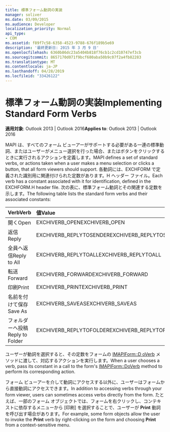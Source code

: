 ```yaml
---
title: 標準フォーム動詞の実装
manager: soliver
ms.date: 03/09/2015
ms.audience: Developer
localization_priority: Normal
api_type:
- COM
ms.assetid: f89f7c58-6358-4523-9788-676f189b5e69
description: '最終更新日: 2015 年 3 月 9 日'
ms.openlocfilehash: 6360b86dc23a5404b818f76cb1c2cd10747ef3cb
ms.sourcegitcommit: 8657170d071f9bcf680aba50b9c07f2a4fb82283
ms.translationtype: MT
ms.contentlocale: ja-JP
ms.lasthandoff: 04/28/2019
ms.locfileid: "33426122"
---
```

# <a name="implementing-standard-form-verbs"></a><span data-ttu-id="455c6-103">標準フォーム動詞の実装</span><span class="sxs-lookup"><span data-stu-id="455c6-103">Implementing Standard Form Verbs</span></span>

  
  
<span data-ttu-id="455c6-104">**適用対象**: Outlook 2013 | Outlook 2016</span><span class="sxs-lookup"><span data-stu-id="455c6-104">**Applies to**: Outlook 2013 | Outlook 2016</span></span> 
  
<span data-ttu-id="455c6-105">MAPI は、すべてのフォーム ビューアーがサポートする必要がある一連の標準動詞、またはユーザーがメニュー選択を行った場合、またはボタンをクリックするときに実行されるアクションを定義します。</span><span class="sxs-lookup"><span data-stu-id="455c6-105">MAPI defines a set of standard verbs, or actions taken when a user makes a menu selection or clicks a button, that all form viewers should support.</span></span> <span data-ttu-id="455c6-106">各動詞には、EXCHFORM で定義された識別用に関連付けられた定数があります。H ヘッダー ファイル。</span><span class="sxs-lookup"><span data-stu-id="455c6-106">Each verb has a constant associated with it for identification, defined in the EXCHFORM.H header file.</span></span> <span data-ttu-id="455c6-107">次の表に、標準フォーム動詞とその関連する定数を示します。</span><span class="sxs-lookup"><span data-stu-id="455c6-107">The following table lists the standard form verbs and their associated constants:</span></span>
  
|<span data-ttu-id="455c6-108">**Verb**</span><span class="sxs-lookup"><span data-stu-id="455c6-108">**Verb**</span></span>|<span data-ttu-id="455c6-109">**値**</span><span class="sxs-lookup"><span data-stu-id="455c6-109">**Value**</span></span>|
|:-----|:-----|
|<span data-ttu-id="455c6-110">開く</span><span class="sxs-lookup"><span data-stu-id="455c6-110">Open</span></span>  <br/> |<span data-ttu-id="455c6-111">EXCHIVERB_OPEN</span><span class="sxs-lookup"><span data-stu-id="455c6-111">EXCHIVERB_OPEN</span></span>  <br/> |
|<span data-ttu-id="455c6-112">返信</span><span class="sxs-lookup"><span data-stu-id="455c6-112">Reply</span></span>  <br/> |<span data-ttu-id="455c6-113">EXCHIVERB_REPLYTOSENDER</span><span class="sxs-lookup"><span data-stu-id="455c6-113">EXCHIVERB_REPLYTOSENDER</span></span>  <br/> |
|<span data-ttu-id="455c6-114">全員へ返信</span><span class="sxs-lookup"><span data-stu-id="455c6-114">Reply to All</span></span>  <br/> |<span data-ttu-id="455c6-115">EXCHIVERB_REPLYTOALL</span><span class="sxs-lookup"><span data-stu-id="455c6-115">EXCHIVERB_REPLYTOALL</span></span>  <br/> |
|<span data-ttu-id="455c6-116">転送</span><span class="sxs-lookup"><span data-stu-id="455c6-116">Forward</span></span>  <br/> |<span data-ttu-id="455c6-117">EXCHIVERB_FORWARD</span><span class="sxs-lookup"><span data-stu-id="455c6-117">EXCHIVERB_FORWARD</span></span>  <br/> |
|<span data-ttu-id="455c6-118">印刷</span><span class="sxs-lookup"><span data-stu-id="455c6-118">Print</span></span>  <br/> |<span data-ttu-id="455c6-119">EXCHIVERB_PRINT</span><span class="sxs-lookup"><span data-stu-id="455c6-119">EXCHIVERB_PRINT</span></span>  <br/> |
|<span data-ttu-id="455c6-120">名前を付けて保存</span><span class="sxs-lookup"><span data-stu-id="455c6-120">Save As</span></span>  <br/> |<span data-ttu-id="455c6-121">EXCHIVERB_SAVEAS</span><span class="sxs-lookup"><span data-stu-id="455c6-121">EXCHIVERB_SAVEAS</span></span>  <br/> |
|<span data-ttu-id="455c6-122">フォルダーへ投稿</span><span class="sxs-lookup"><span data-stu-id="455c6-122">Reply to Folder</span></span>  <br/> |<span data-ttu-id="455c6-123">EXCHIVERB_REPLYTOFOLDER</span><span class="sxs-lookup"><span data-stu-id="455c6-123">EXCHIVERB_REPLYTOFOLDER</span></span>  <br/> |
   
<span data-ttu-id="455c6-124">ユーザーが動詞を選択すると、その定数をフォームの [IMAPIForm::D oVerb](imapiform-doverb.md) メソッドに渡して、対応するアクションを実行します。</span><span class="sxs-lookup"><span data-stu-id="455c6-124">When a user chooses a verb, pass its constant in a call to the form's [IMAPIForm::DoVerb](imapiform-doverb.md) method to perform its corresponding action.</span></span> 
  
<span data-ttu-id="455c6-125">フォーム ビューアーを介して動詞にアクセスする以外に、ユーザーはフォームから直接動詞にアクセスできます。</span><span class="sxs-lookup"><span data-stu-id="455c6-125">In addition to accessing verbs through your form viewer, users can sometimes access verbs directly from the form.</span></span> <span data-ttu-id="455c6-126">たとえば、一部のフォーム オブジェクトでは、フォームを右クリックし、コンテキストに依存するメニューから [印刷] を選択することで、ユーザーが **Print** 動詞を呼び出す場合があります。</span><span class="sxs-lookup"><span data-stu-id="455c6-126">For example, some form objects allow the user to invoke the **Print** verb by right-clicking on the form and choosing **Print** from a context-sensitive menu.</span></span> 
  

